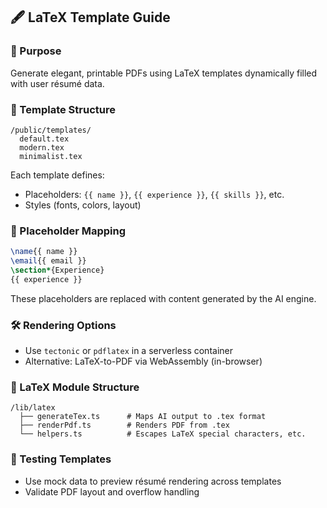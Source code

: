 ## 🖋 LaTeX Template Guide

### 🎯 Purpose

Generate elegant, printable PDFs using LaTeX templates dynamically filled with user résumé data.

### 📁 Template Structure

```
/public/templates/
  default.tex
  modern.tex
  minimalist.tex
```

Each template defines:

* Placeholders: `{{ name }}`, `{{ experience }}`, `{{ skills }}`, etc.
* Styles (fonts, colors, layout)

### 🧱 Placeholder Mapping

```latex
\name{{ name }}
\email{{ email }}
\section*{Experience}
{{ experience }}
```

These placeholders are replaced with content generated by the AI engine.

### 🛠 Rendering Options

* Use `tectonic` or `pdflatex` in a serverless container
* Alternative: LaTeX-to-PDF via WebAssembly (in-browser)

### 📂 LaTeX Module Structure

```
/lib/latex
  ├── generateTex.ts      # Maps AI output to .tex format
  ├── renderPdf.ts        # Renders PDF from .tex
  └── helpers.ts          # Escapes LaTeX special characters, etc.
```

### 🧪 Testing Templates

* Use mock data to preview résumé rendering across templates
* Validate PDF layout and overflow handling
